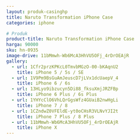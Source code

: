 ```yaml
---
layout: produk-casinghp
title: Naruto Transformation iPhone Case
categories: iphone

# Produk
product-title: Naruto Transformation iPhone Case
harga: 90000
sku: hn-0935
image-drive: 11bMmwh-Wb6McA3HhVU5OFj_4rDrOEAjR
gallery:
  - url: 1Cfr2przKPKcL0TmvbMGzO-00-bKAqnU2
    title: iPhone 5 / 5s / SE
  - url: 1V9Pm9BsGuAmJeuscD7jLVx1dcUaepV_4
    title: iPhone 6 / 6s
  - url: 13HLyo9ibzucyn5Di88_fksuXmjJRZFBp
    title: iPhone 6 Plus / 6s Plus
  - url: 1YHYcClO6VhLQrGgsWfz4GUaiB2nwHgLi
    title: iPhone 7 / 8
  - url: 1CZndwZ0VFEldE-yt0oCHsR3VLNvYJI2t
    title: iPhone 7 Plus / 8 Plus
  - url: 11bMmwh-Wb6McA3HhVU5OFj_4rDrOEAjR
    title: iPhone X
---
```

